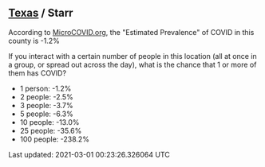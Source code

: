 
## [Texas](/united-states/texas) / Starr

According to [MicroCOVID.org](http://microcovid.org),
the "Estimated Prevalence" of COVID in this county is -1.2%

If you interact with a certain number of people in this location
(all at once in a group, or spread out across the day), what is the chance that
1 or more of them has COVID?

- 1 person: -1.2%
- 2 people: -2.5%
- 3 people: -3.7%
- 5 people: -6.3%
- 10 people: -13.0%
- 25 people: -35.6%
- 100 people: -238.2%

Last updated: 2021-03-01 00:23:26.326064 UTC
